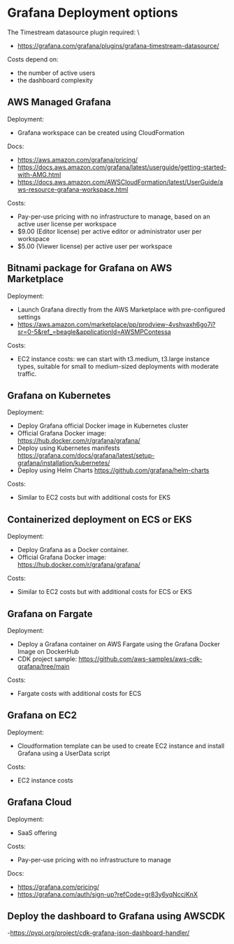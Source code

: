 # Grafana Deployment options
The Timestream datasource plugin required: \
- https://grafana.com/grafana/plugins/grafana-timestream-datasource/

Costs depend on:
- the number of active users
- the dashboard complexity

## AWS Managed Grafana
Deployment:
- Grafana workspace can be created using CloudFormation

Docs: 
- https://aws.amazon.com/grafana/pricing/ 
- https://docs.aws.amazon.com/grafana/latest/userguide/getting-started-with-AMG.html 
- https://docs.aws.amazon.com/AWSCloudFormation/latest/UserGuide/aws-resource-grafana-workspace.html

Costs:
- Pay-per-use pricing with no infrastructure to manage, based on an active user license per workspace
- $9.00 (Editor license) per active editor or administrator user per workspace
- $5.00 (Viewer license) per active user per workspace


## Bitnami package for Grafana on AWS Marketplace
Deployment:
- Launch Grafana directly from the AWS Marketplace with pre-configured settings
- https://aws.amazon.com/marketplace/pp/prodview-4vshvaxh6go7i?sr=0-5&ref_=beagle&applicationId=AWSMPContessa 

Costs:
- EC2 instance costs: we can start with t3.medium, t3.large instance types, suitable for small to medium-sized deployments with moderate traffic.


## Grafana on Kubernetes
Deployment:
- Deploy Grafana official Docker image in Kubernetes cluster
- Official Grafana Docker image: https://hub.docker.com/r/grafana/grafana/ 
- Deploy using Kubernetes manifests https://grafana.com/docs/grafana/latest/setup-grafana/installation/kubernetes/
- Deploy using Helm Charts https://github.com/grafana/helm-charts 

Costs:
- Similar to EC2 costs but with additional costs for EKS

## Containerized deployment on ECS or EKS
Deployment:
- Deploy Grafana as a Docker container.
- Official Grafana Docker image: https://hub.docker.com/r/grafana/grafana/ 

Costs:
- Similar to EC2 costs but with additional costs for ECS or EKS


## Grafana on Fargate
Deployment:
- Deploy a Grafana container on AWS Fargate using the Grafana Docker Image on DockerHub 
- CDK project sample: https://github.com/aws-samples/aws-cdk-grafana/tree/main

Costs:
- Fargate costs with additional costs for ECS 

## Grafana on EC2
Deployment:
- Cloudformation template can be used to create EC2 instance and install Grafana using a UserData script

Costs:
- EC2 instance costs

## Grafana Cloud
Deployment:
- SaaS offering

Costs:
- Pay-per-use pricing with no infrastructure to manage

Docs:
- https://grafana.com/pricing/
- https://grafana.com/auth/sign-up?refCode=gr83y6yqNccjKnX


## Deploy the dashboard to Grafana using AWSCDK
-https://pypi.org/project/cdk-grafana-json-dashboard-handler/ 